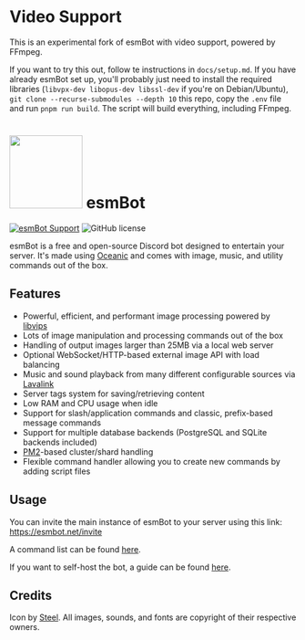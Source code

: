 # Video Support

This is an experimental fork of esmBot with video support, powered by FFmpeg.

If you want to try this out, follow te instructions in `docs/setup.md`. If you have already esmBot set up, you'll probably just need to install the required libraries (`libvpx-dev libopus-dev libssl-dev` if you're on Debian/Ubuntu), `git clone --recurse-submodules --depth 10` this repo, copy the `.env` file and run `pnpm run build`. The script will build everything, including FFmpeg.

# <img src="https://github.com/esmBot/esmBot/raw/master/docs/assets/esmbot.png" width="128"> esmBot
[![esmBot Support](https://discordapp.com/api/guilds/592399417676529688/embed.png)](https://discord.gg/esmbot) ![GitHub license](https://img.shields.io/github/license/esmBot/esmBot.svg)


esmBot is a free and open-source Discord bot designed to entertain your server. It's made using [Oceanic](https://oceanic.ws) and comes with image, music, and utility commands out of the box.

## Features
- Powerful, efficient, and performant image processing powered by [libvips](https://github.com/libvips/libvips)
- Lots of image manipulation and processing commands out of the box
- Handling of output images larger than 25MB via a local web server
- Optional WebSocket/HTTP-based external image API with load balancing
- Music and sound playback from many different configurable sources via [Lavalink](https://github.com/freyacodes/Lavalink)
- Server tags system for saving/retrieving content
- Low RAM and CPU usage when idle
- Support for slash/application commands and classic, prefix-based message commands
- Support for multiple database backends (PostgreSQL and SQLite backends included)
- [PM2](https://pm2.keymetrics.io)-based cluster/shard handling
- Flexible command handler allowing you to create new commands by adding script files

## Usage
You can invite the main instance of esmBot to your server using this link: https://esmbot.net/invite

A command list can be found [here](https://esmbot.net/help.html).

If you want to self-host the bot, a guide can be found [here](https://docs.esmbot.net/setup).

## Credits
Icon by [Steel](https://twitter.com/MintBurrow).
All images, sounds, and fonts are copyright of their respective owners.
